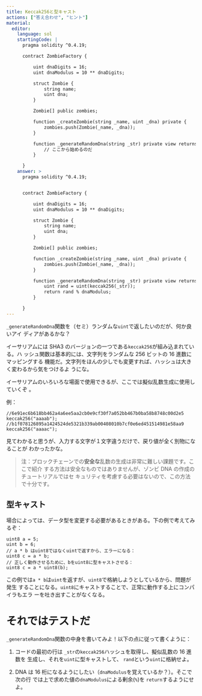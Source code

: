 ```yaml
---
title: Keccak256と型キャスト
actions: ["答え合わせ", "ヒント"]
material:
  editor:
    language: sol
    startingCode: |
      pragma solidity ^0.4.19;

      contract ZombieFactory {

          uint dnaDigits = 16;
          uint dnaModulus = 10 ** dnaDigits;

          struct Zombie {
              string name;
              uint dna;
          }

          Zombie[] public zombies;

          function _createZombie(string _name, uint _dna) private {
              zombies.push(Zombie(_name, _dna));
          } 

          function _generateRandomDna(string _str) private view returns (uint) {
              // ここから始めるのだ
          }

      }
    answer: >
      pragma solidity ^0.4.19;


      contract ZombieFactory {

          uint dnaDigits = 16;
          uint dnaModulus = 10 ** dnaDigits;

          struct Zombie {
              string name;
              uint dna;
          }

          Zombie[] public zombies;

          function _createZombie(string _name, uint _dna) private {
              zombies.push(Zombie(_name, _dna));
          } 

          function _generateRandomDna(string _str) private view returns (uint) {
              uint rand = uint(keccak256(_str));
              return rand % dnaModulus;
          }

      }
---
```


`_generateRandomDna`関数を（セミ）ランダムな`uint`で返したいのだが、何か良いアイ
ディアがあるかな？

イーサリアムには SHA3 のバージョンの一つである`keccak256`が組み込まれている。ハ
ッシュ関数は基本的には、文字列をランダムな 256 ビットの 16 進数にマッピングする
機能だ。文字列をほんの少しでも変更すれば、ハッシュは大きく変わるから気をつけるよ
うにな。

イーサリアムのいろいろな場面で使用できるが、ここでは擬似乱数生成に使用していくぞ
。

例：

```
//6e91ec6b618bb462a4a6ee5aa2cb0e9cf30f7a052bb467b0ba58b8748c00d2e5
keccak256("aaaab");
//b1f078126895a1424524de5321b339ab00408010b7cf0e6ed451514981e58aa9
keccak256("aaaac");
```

見てわかると思うが、入力する文字が１文字違うだけで、戻り値が全く別物になることが
わかったかな。

> 注：ブロックチェーンでの**安全な**乱数の生成は非常に難しい課題です。ここで紹介
> する方法は安全なものではありませんが、ゾンビ DNA の作成のチュートリアルではセ
> キュリティを考慮する必要はないので、この方法で十分です。

## 型キャスト

場合によっては、データ型を変更する必要があるときがある。下の例で考えてみるぞ：

```
uint8 a = 5;
uint b = 6;
// a * b はuint8ではなくuintで返すから、エラーになる：
uint8 c = a * b;
// 正しく動作させるために、bをuint8に型キャストさせる：
uint8 c = a * uint8(b);
```

この例では`a * b`は`uint`を返すが、`uint8`で格納しようとしているから、問題が発生
することになる。`uint8`にキャストすることで、正常に動作する上にコンパイラもエラ
ーを吐き出すことがなくなる。

# それではテストだ

`_generateRandomDna`関数の中身を書いてみよ！以下の点に従って書くように：

1. コードの最初の行は `_str`の`keccak256`ハッシュを取得し、擬似乱数の 16 進数を
   生成し、それを`uint`に型キャストして、 `rand`という`uint`に格納せよ。

2. DNA は 16 桁になるようにしたい（`dnaModulus`を覚えているか？）。そこで次の行
   では上で求めた値の`dnaModulus`による剰余(`%`)を `return`するようにせよ。

